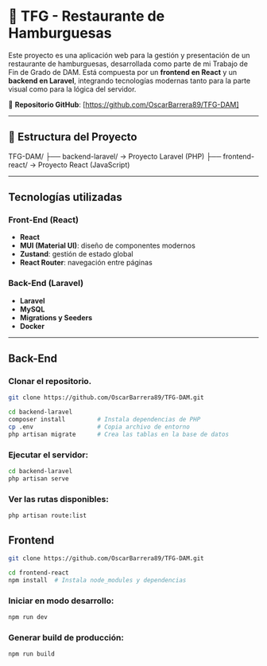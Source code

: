 # 🍔 TFG - Restaurante de Hamburguesas

Este proyecto es una aplicación web para la gestión y presentación de un restaurante de hamburguesas, desarrollada como parte de mi Trabajo de Fin de Grado de DAM. Está compuesta por un **frontend en React** y un **backend en Laravel**, integrando tecnologías modernas tanto para la parte visual como para la lógica del servidor.

🔗 **Repositorio GitHub**: [https://github.com/OscarBarrera89/TFG-DAM]

---

## 📁 Estructura del Proyecto

TFG-DAM/
├── backend-laravel/ → Proyecto Laravel (PHP)
├── frontend-react/ → Proyecto React (JavaScript)


---

## Tecnologías utilizadas

### Front-End (React)
- **React**
- **MUI (Material UI)**: diseño de componentes modernos
- **Zustand**: gestión de estado global
- **React Router**: navegación entre páginas

### Back-End (Laravel)
- **Laravel**
- **MySQL**
- **Migrations y Seeders**
- **Docker**

---

## Back-End

### Clonar el repositorio.
```bash
git clone https://github.com/OscarBarrera89/TFG-DAM.git

cd backend-laravel
composer install         # Instala dependencias de PHP
cp .env                  # Copia archivo de entorno
php artisan migrate      # Crea las tablas en la base de datos
```
### Ejecutar el servidor:
```bash
cd backend-laravel
php artisan serve
```
### Ver las rutas disponibles:
```
php artisan route:list
```
## Frontend
```bash
git clone https://github.com/OscarBarrera89/TFG-DAM.git

cd frontend-react
npm install  # Instala node_modules y dependencias
```
### Iniciar en modo desarrollo:
```bash
npm run dev
```
### Generar build de producción:
```bash
npm run build
```


